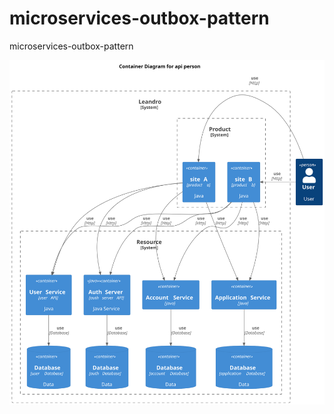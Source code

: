 # microservices-outbox-pattern
microservices-outbox-pattern


![class.png](docs/diagram/c4-model/images/context.svg)